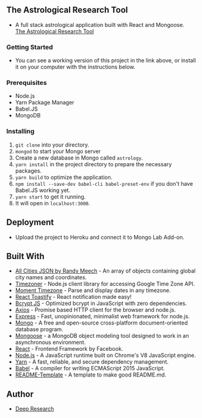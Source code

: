 ## The Astrological Research Tool

* A full stack astrological application built with React and Mongoose.  
[The Astrological Research Tool](https://astrological-research-tool.herokuapp.com/)

### Getting Started

* You can see a working version of this project in the link above, or install it on your computer with the instructions below.

### Prerequisites

* Node.js
* Yarn Package Manager
* Babel.JS
* MongoDB

### Installing

1. `git clone` into your directory.
2. `mongod` to start your Mongo server
3. Create a new database in Mongo called `astrology`.
4. `yarn install` in the project directory to prepare the necessary packages.
5. `yarn build` to optimize the application.
6. `npm install --save-dev babel-cli babel-preset-env` if you don't have Babel.JS working yet.
7. `yarn start` to get it running.
8. It will open in `localhost:3000`.

## Deployment

* Upload the project to Heroku and connect it to Mongo Lab Add-on.

## Built With

* [All Cities JSON by Randy Meech](https://gist.github.com/randymeech/5dabf9bf2831d9467ea6) - An array of objects containing global city names and coordinates.
* [Timezoner](https://www.npmjs.com/package/timezoner) - Node.js client library for accessing Google Time Zone API.
* [Moment Timezone](https://momentjs.com/timezone/) - Parse and display dates in any timezone.
* [React Toastify](https://github.com/fkhadra/react-toastify) - React notification made easy!
* [Bcrypt JS](https://www.npmjs.com/package/bcryptjs) - Optimized bcrypt in JavaScript with zero dependencies.
* [Axios](https://www.npmjs.com/package/axios) - Promise based HTTP client for the browser and node.js.
* [Express](https://www.npmjs.com/package/express) - Fast, unopinionated, minimalist web framework for node.js.
* [Mongo](https://www.mongodb.com/) - A free and open-source cross-platform document-oriented database program.
* [Mongoose](https://www.npmjs.com/package/mongoose) - a MongoDB object modeling tool designed to work in an asynchronous environment.
* [React](https://reactjs.org/) - Frontend Framework by Facebook.
* [Node.js](https://nodejs.org/en/) - A JavaScript runtime built on Chrome's V8 JavaScript engine.
* [Yarn](https://www.npmjs.com/package/yarn) - A fast, reliable, and secure dependency management.
* [Babel](https://babeljs.io/) - A compiler for writing ECMAScript 2015 JavaScript.
* [README-Template](https://gist.github.com/PurpleBooth/109311bb0361f32d87a2) - A template to make good README.md.


## Author

* [Deep Research](https://github.com/deep-research)
